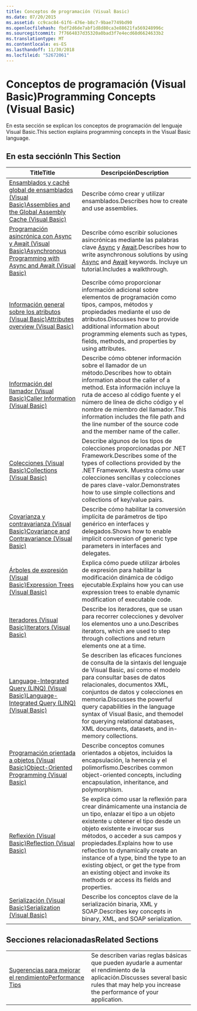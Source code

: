 ```yaml
---
title: Conceptos de programación (Visual Basic)
ms.date: 07/20/2015
ms.assetid: cc9cac84-61f6-476e-b8c7-9bae7749bd90
ms.openlocfilehash: fbdf2d6de7abf1d8d80ca3e88621fa569248996c
ms.sourcegitcommit: 7f7664837d35320a0bad3f7e4ecd68d6624633b2
ms.translationtype: MT
ms.contentlocale: es-ES
ms.lasthandoff: 11/30/2018
ms.locfileid: "52672061"
---
```

# <a name="programming-concepts-visual-basic"></a><span data-ttu-id="a98ff-102">Conceptos de programación (Visual Basic)</span><span class="sxs-lookup"><span data-stu-id="a98ff-102">Programming Concepts (Visual Basic)</span></span>
<span data-ttu-id="a98ff-103">En esta sección se explican los conceptos de programación del lenguaje Visual Basic.</span><span class="sxs-lookup"><span data-stu-id="a98ff-103">This section explains programming concepts in the Visual Basic language.</span></span>  
  
## <a name="in-this-section"></a><span data-ttu-id="a98ff-104">En esta sección</span><span class="sxs-lookup"><span data-stu-id="a98ff-104">In This Section</span></span>  
  
|<span data-ttu-id="a98ff-105">Title</span><span class="sxs-lookup"><span data-stu-id="a98ff-105">Title</span></span>|<span data-ttu-id="a98ff-106">Descripción</span><span class="sxs-lookup"><span data-stu-id="a98ff-106">Description</span></span>|  
|-----------|-----------------|  
|[<span data-ttu-id="a98ff-107">Ensamblados y caché global de ensamblados (Visual Basic)</span><span class="sxs-lookup"><span data-stu-id="a98ff-107">Assemblies and the Global Assembly Cache (Visual Basic)</span></span>](../../../visual-basic/programming-guide/concepts/assemblies-gac/index.md)|<span data-ttu-id="a98ff-108">Describe cómo crear y utilizar ensamblados.</span><span class="sxs-lookup"><span data-stu-id="a98ff-108">Describes how to create and use assemblies.</span></span>|  
|[<span data-ttu-id="a98ff-109">Programación asincrónica con Async y Await (Visual Basic)</span><span class="sxs-lookup"><span data-stu-id="a98ff-109">Asynchronous Programming with Async and Await (Visual Basic)</span></span>](../../../visual-basic/programming-guide/concepts/async/index.md)|<span data-ttu-id="a98ff-110">Describe cómo escribir soluciones asincrónicas mediante las palabras clave [Async](../../../visual-basic/language-reference/modifiers/async.md) y [Await](../../../visual-basic/language-reference/operators/await-operator.md).</span><span class="sxs-lookup"><span data-stu-id="a98ff-110">Describes how to write asynchronous solutions by using [Async](../../../visual-basic/language-reference/modifiers/async.md) and [Await](../../../visual-basic/language-reference/operators/await-operator.md) keywords.</span></span> <span data-ttu-id="a98ff-111">Incluye un tutorial.</span><span class="sxs-lookup"><span data-stu-id="a98ff-111">Includes a walkthrough.</span></span>|  
|[<span data-ttu-id="a98ff-112">Información general sobre los atributos (Visual Basic)</span><span class="sxs-lookup"><span data-stu-id="a98ff-112">Attributes overview (Visual Basic)</span></span>](../../../visual-basic/programming-guide/concepts/attributes/index.md)|<span data-ttu-id="a98ff-113">Describe cómo proporcionar información adicional sobre elementos de programación como tipos, campos, métodos y propiedades mediante el uso de atributos.</span><span class="sxs-lookup"><span data-stu-id="a98ff-113">Discusses how to provide additional information about programming elements such as types, fields, methods, and properties by using attributes.</span></span>|  
|[<span data-ttu-id="a98ff-114">Información del llamador (Visual Basic)</span><span class="sxs-lookup"><span data-stu-id="a98ff-114">Caller Information (Visual Basic)</span></span>](../../../visual-basic/programming-guide/concepts/caller-information.md)|<span data-ttu-id="a98ff-115">Describe cómo obtener información sobre el llamador de un método.</span><span class="sxs-lookup"><span data-stu-id="a98ff-115">Describes how to obtain information about the caller of a method.</span></span> <span data-ttu-id="a98ff-116">Esta información incluye la ruta de acceso al código fuente y el número de línea de dicho código y el nombre de miembro del llamador.</span><span class="sxs-lookup"><span data-stu-id="a98ff-116">This information includes the file path and the line number of the source code and the member name of the caller.</span></span>|  
|[<span data-ttu-id="a98ff-117">Colecciones (Visual Basic)</span><span class="sxs-lookup"><span data-stu-id="a98ff-117">Collections (Visual Basic)</span></span>](../../../visual-basic/programming-guide/concepts/collections.md)|<span data-ttu-id="a98ff-118">Describe algunos de los tipos de colecciones proporcionadas por .NET Framework.</span><span class="sxs-lookup"><span data-stu-id="a98ff-118">Describes some of the types of collections provided by the .NET Framework.</span></span> <span data-ttu-id="a98ff-119">Muestra cómo usar colecciones sencillas y colecciones de pares clave-valor.</span><span class="sxs-lookup"><span data-stu-id="a98ff-119">Demonstrates how to use simple collections and collections of key/value pairs.</span></span>|  
|[<span data-ttu-id="a98ff-120">Covarianza y contravarianza (Visual Basic)</span><span class="sxs-lookup"><span data-stu-id="a98ff-120">Covariance and Contravariance (Visual Basic)</span></span>](../../../visual-basic/programming-guide/concepts/covariance-contravariance/index.md)|<span data-ttu-id="a98ff-121">Describe cómo habilitar la conversión implícita de parámetros de tipo genérico en interfaces y delegados.</span><span class="sxs-lookup"><span data-stu-id="a98ff-121">Shows how to enable implicit conversion of generic type parameters in interfaces and delegates.</span></span>|  
|[<span data-ttu-id="a98ff-122">Árboles de expresión (Visual Basic)</span><span class="sxs-lookup"><span data-stu-id="a98ff-122">Expression Trees (Visual Basic)</span></span>](../../../visual-basic/programming-guide/concepts/expression-trees/index.md)|<span data-ttu-id="a98ff-123">Explica cómo puede utilizar árboles de expresión para habilitar la modificación dinámica de código ejecutable.</span><span class="sxs-lookup"><span data-stu-id="a98ff-123">Explains how you can use expression trees to enable dynamic modification of executable code.</span></span>|  
|[<span data-ttu-id="a98ff-124">Iteradores (Visual Basic)</span><span class="sxs-lookup"><span data-stu-id="a98ff-124">Iterators (Visual Basic)</span></span>](../../../visual-basic/programming-guide/concepts/iterators.md)|<span data-ttu-id="a98ff-125">Describe los iteradores, que se usan para recorrer colecciones y devolver los elementos uno a uno.</span><span class="sxs-lookup"><span data-stu-id="a98ff-125">Describes iterators, which are used to step through collections and return elements one at a time.</span></span>|  
|[<span data-ttu-id="a98ff-126">Language-Integrated Query (LINQ) (Visual Basic)</span><span class="sxs-lookup"><span data-stu-id="a98ff-126">Language-Integrated Query (LINQ) (Visual Basic)</span></span>](../../../visual-basic/programming-guide/concepts/linq/index.md)|<span data-ttu-id="a98ff-127">Se describen las eficaces funciones de consulta de la sintaxis del lenguaje de Visual Basic, así como el modelo para consultar bases de datos relacionales, documentos XML, conjuntos de datos y colecciones en memoria.</span><span class="sxs-lookup"><span data-stu-id="a98ff-127">Discusses the powerful query capabilities in the language syntax of Visual Basic, and themodel for querying relational databases, XML documents, datasets, and in-memory collections.</span></span>|  
|[<span data-ttu-id="a98ff-128">Programación orientada a objetos (Visual Basic)</span><span class="sxs-lookup"><span data-stu-id="a98ff-128">Object-Oriented Programming (Visual Basic)</span></span>](../../../visual-basic/programming-guide/concepts/object-oriented-programming.md)|<span data-ttu-id="a98ff-129">Describe conceptos comunes orientados a objetos, incluidos la encapsulación, la herencia y el polimorfismo.</span><span class="sxs-lookup"><span data-stu-id="a98ff-129">Describes common object-oriented concepts, including encapsulation, inheritance, and polymorphism.</span></span>|  
|[<span data-ttu-id="a98ff-130">Reflexión (Visual Basic)</span><span class="sxs-lookup"><span data-stu-id="a98ff-130">Reflection (Visual Basic)</span></span>](../../../visual-basic/programming-guide/concepts/reflection.md)|<span data-ttu-id="a98ff-131">Se explica cómo usar la reflexión para crear dinámicamente una instancia de un tipo, enlazar el tipo a un objeto existente u obtener el tipo desde un objeto existente e invocar sus métodos, o acceder a sus campos y propiedades.</span><span class="sxs-lookup"><span data-stu-id="a98ff-131">Explains how to use reflection to dynamically create an instance of a type, bind the type to an existing object, or get the type from an existing object and invoke its methods or access its fields and properties.</span></span>|
|[<span data-ttu-id="a98ff-132">Serialización (Visual Basic)</span><span class="sxs-lookup"><span data-stu-id="a98ff-132">Serialization (Visual Basic)</span></span>](../../../visual-basic/programming-guide/concepts/serialization/index.md)|<span data-ttu-id="a98ff-133">Describe los conceptos clave de la serialización binaria, XML y SOAP.</span><span class="sxs-lookup"><span data-stu-id="a98ff-133">Describes key concepts in binary, XML, and SOAP serialization.</span></span>|  
  
## <a name="related-sections"></a><span data-ttu-id="a98ff-134">Secciones relacionadas</span><span class="sxs-lookup"><span data-stu-id="a98ff-134">Related Sections</span></span>  
  
|||  
|---|---|  
|[<span data-ttu-id="a98ff-135">Sugerencias para mejorar el rendimiento</span><span class="sxs-lookup"><span data-stu-id="a98ff-135">Performance Tips</span></span>](../../../framework/performance/performance-tips.md) | <span data-ttu-id="a98ff-136">Se describen varias reglas básicas que pueden ayudarle a aumentar el rendimiento de la aplicación.</span><span class="sxs-lookup"><span data-stu-id="a98ff-136">Discusses several basic rules that may help you increase the performance of your application.</span></span>|
